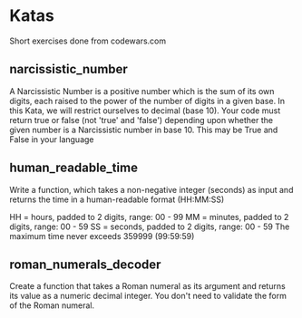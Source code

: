 # Katas
Short exercises done from codewars.com

## narcissistic_number
 A Narcissistic Number is a positive number which is the sum
 of its own digits, each raised to the power of the number
 of digits in a given base.
  In this Kata, we will restrict ourselves to decimal (base 10).
 Your code must return true or false (not 'true' and 'false')
 depending upon whether the given number is a Narcissistic number
 in base 10. This may be True and False in your language

## human_readable_time
Write a function, which takes a non-negative integer (seconds)
as input and returns the time in a human-readable format (HH:MM:SS)

HH = hours, padded to 2 digits, range: 00 - 99
MM = minutes, padded to 2 digits, range: 00 - 59
SS = seconds, padded to 2 digits, range: 00 - 59
The maximum time never exceeds 359999 (99:59:59)

## roman_numerals_decoder
 Create a function that takes a Roman numeral
 as its argument and returns its value as
 a numeric decimal integer. You don't need to
 validate the form of the Roman numeral.